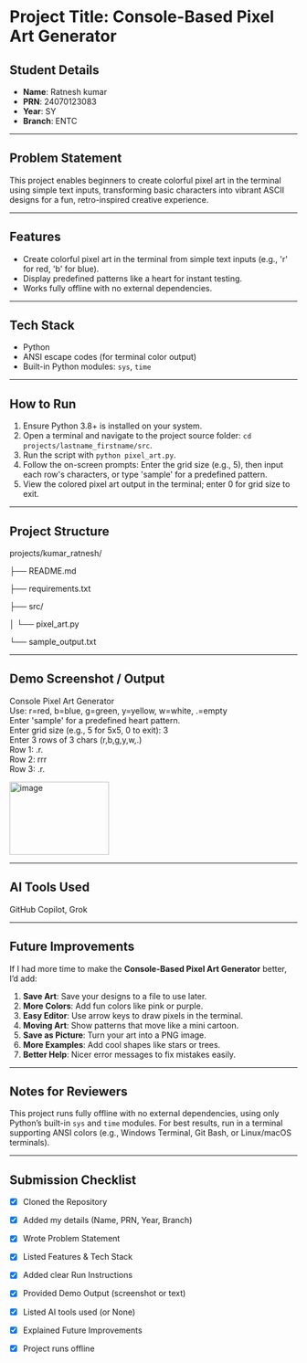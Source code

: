 # Project Title: Console-Based Pixel Art Generator

## Student Details
- **Name**: Ratnesh kumar  
- **PRN**: 24070123083
- **Year**: SY 
- **Branch**: ENTC 

---

## Problem Statement
This project enables beginners to create colorful pixel art in the terminal using simple text inputs, transforming basic characters into vibrant ASCII designs for a fun, retro-inspired creative experience.

---

## Features
- Create colorful pixel art in the terminal from simple text inputs (e.g., 'r' for red, 'b' for blue).
- Display predefined patterns like a heart for instant testing.
- Works fully offline with no external dependencies.

---

## Tech Stack
- Python
- ANSI escape codes (for terminal color output)
- Built-in Python modules: `sys`, `time`

---

## How to Run
1. Ensure Python 3.8+ is installed on your system.
2. Open a terminal and navigate to the project source folder: `cd projects/lastname_firstname/src`.
3. Run the script with `python pixel_art.py`.
4. Follow the on-screen prompts: Enter the grid size (e.g., 5), then input each row's characters, or type 'sample' for a predefined pattern.
5. View the colored pixel art output in the terminal; enter 0 for grid size to exit.

---

## Project Structure

projects/kumar_ratnesh/

├── README.md

├── requirements.txt

├── src/

│   └── pixel_art.py

└── sample_output.txt
         
---

## Demo Screenshot / Output
Console Pixel Art Generator<br>
Use: r=red, b=blue, g=green, y=yellow, w=white, .=empty<br>
Enter 'sample' for a predefined heart pattern.<br>
Enter grid size (e.g., 5 for 5x5, 0 to exit): 3<br>
Enter 3 rows of 3 chars (r,b,g,y,w,.)<br>
Row 1: .r.<br>
Row 2: rrr<br>
Row 3: .r.<br>

<img width="174" height="128" alt="image" src="https://github.com/user-attachments/assets/4c81b167-238a-4af6-89fd-da28ef86580e" />
    
---

## AI Tools Used
GitHub Copilot, Grok

---

## Future Improvements
If I had more time to make the **Console-Based Pixel Art Generator** better, I’d add:

1. **Save Art**: Save your designs to a file to use later.
2. **More Colors**: Add fun colors like pink or purple.
3. **Easy Editor**: Use arrow keys to draw pixels in the terminal.
4. **Moving Art**: Show patterns that move like a mini cartoon.
5. **Save as Picture**: Turn your art into a PNG image.
6. **More Examples**: Add cool shapes like stars or trees.
7. **Better Help**: Nicer error messages to fix mistakes easily.


---

## Notes for Reviewers
This project runs fully offline with no external dependencies, using only Python’s built-in `sys` and `time` modules. For best results, run in a terminal supporting ANSI colors (e.g., Windows Terminal, Git Bash, or Linux/macOS terminals).

---

## Submission Checklist 
- [x] Cloned the Repository 
- [x] Added my details (Name, PRN, Year, Branch)  
- [x] Wrote Problem Statement  
- [x] Listed Features & Tech Stack  
- [x] Added clear Run Instructions  
- [x] Provided Demo Output (screenshot or text)  
- [x] Listed AI tools used (or None)  
- [x] Explained Future Improvements  
- [x] Project runs offline

